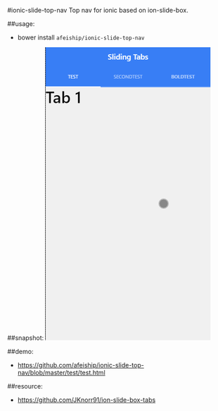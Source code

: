 #ionic-slide-top-nav
Top nav for ionic based on ion-slide-box.

##usage:
+ bower install `afeiship/ionic-slide-top-nav`

##snapshot:
![snapshot](https://github.com/afeiship/ionic-slide-top-nav/blob/master/_snapshot/slideTabs.gif)


##demo:
+ https://github.com/afeiship/ionic-slide-top-nav/blob/master/test/test.html


##resource:
+ https://github.com/JKnorr91/ion-slide-box-tabs
